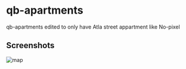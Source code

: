 # qb-apartments
qb-apartments edited to only have Atla street appartment like No-pixel

## Screenshots

![map](https://i.imgur.com/LJ0hGXv.png)
